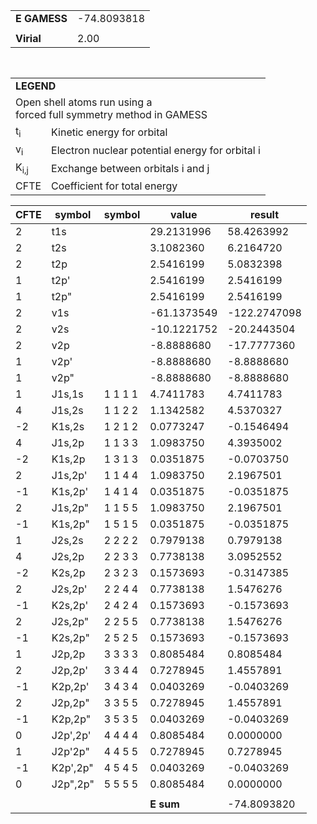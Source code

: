 <div class="grid-wrapper" id="integrals-table-8">

<div id="table1">

|              |             |
| ------------ | ----------- |
| **E GAMESS** | -74.8093818 |
|              |             |
| **Virial**   | 2.00        |

<table style="margin-top: 3rem">
<tr>
  <td colspan="2">
    <b>LEGEND</b>
  </td>
</tr>
<tr>
  <td colspan="2">
    Open shell atoms run using a <br>forced full symmetry method in GAMESS
  </td>
</tr>
<tr>
  <td>t<sub>i</sub></td> <td> Kinetic energy for orbital</td>
</tr>
<tr>
  <td>v<sub>i</sub></td> <td>Electron nuclear potential energy for orbital i</td>
</tr>
<tr>
  <td>K<sub>i,j</sub></td>  <td>Exchange between orbitals i and j</td>
</tr>
<tr>
  <td>CFTE</td> <td>Coefficient for total energy</td>
</tr>
</table>

</div>

<div id="table2">

| CFTE | symbol   | symbol  | value       | result       |
| ---- | -------- | ------- | ----------- | ------------ |
| 2    | t1s      |         | 29.2131996  | 58.4263992   |
| 2    | t2s      |         | 3.1082360   | 6.2164720    |
| 2    | t2p      |         | 2.5416199   | 5.0832398    |
| 1    | t2p'     |         | 2.5416199   | 2.5416199    |
| 1    | t2p"     |         | 2.5416199   | 2.5416199    |
| 2    | v1s      |         | -61.1373549 | -122.2747098 |
| 2    | v2s      |         | -10.1221752 | -20.2443504  |
| 2    | v2p      |         | -8.8888680  | -17.7777360  |
| 1    | v2p'     |         | -8.8888680  | -8.8888680   |
| 1    | v2p"     |         | -8.8888680  | -8.8888680   |
| 1    | J1s,1s   | 1 1 1 1 | 4.7411783   | 4.7411783    |
| 4    | J1s,2s   | 1 1 2 2 | 1.1342582   | 4.5370327    |
| -2   | K1s,2s   | 1 2 1 2 | 0.0773247   | -0.1546494   |
| 4    | J1s,2p   | 1 1 3 3 | 1.0983750   | 4.3935002    |
| -2   | K1s,2p   | 1 3 1 3 | 0.0351875   | -0.0703750   |
| 2    | J1s,2p'  | 1 1 4 4 | 1.0983750   | 2.1967501    |
| -1   | K1s,2p'  | 1 4 1 4 | 0.0351875   | -0.0351875   |
| 2    | J1s,2p"  | 1 1 5 5 | 1.0983750   | 2.1967501    |
| -1   | K1s,2p"  | 1 5 1 5 | 0.0351875   | -0.0351875   |
| 1    | J2s,2s   | 2 2 2 2 | 0.7979138   | 0.7979138    |
| 4    | J2s,2p   | 2 2 3 3 | 0.7738138   | 3.0952552    |
| -2   | K2s,2p   | 2 3 2 3 | 0.1573693   | -0.3147385   |
| 2    | J2s,2p'  | 2 2 4 4 | 0.7738138   | 1.5476276    |
| -1   | K2s,2p'  | 2 4 2 4 | 0.1573693   | -0.1573693   |
| 2    | J2s,2p"  | 2 2 5 5 | 0.7738138   | 1.5476276    |
| -1   | K2s,2p"  | 2 5 2 5 | 0.1573693   | -0.1573693   |
| 1    | J2p,2p   | 3 3 3 3 | 0.8085484   | 0.8085484    |
| 2    | J2p,2p'  | 3 3 4 4 | 0.7278945   | 1.4557891    |
| -1   | K2p,2p'  | 3 4 3 4 | 0.0403269   | -0.0403269   |
| 2    | J2p,2p"  | 3 3 5 5 | 0.7278945   | 1.4557891    |
| -1   | K2p,2p"  | 3 5 3 5 | 0.0403269   | -0.0403269   |
| 0    | J2p',2p' | 4 4 4 4 | 0.8085484   | 0.0000000    |
| 1    | J2p'2p"  | 4 4 5 5 | 0.7278945   | 0.7278945    |
| -1   | K2p',2p" | 4 5 4 5 | 0.0403269   | -0.0403269   |
| 0    | J2p",2p" | 5 5 5 5 | 0.8085484   | 0.0000000    |
|      |          |         |             |              |
|      |          |         | **E sum**   | -74.8093820  |

</div>

</div>
